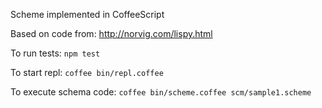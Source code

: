 Scheme implemented in CoffeeScript

Based on code from: http://norvig.com/lispy.html

To run tests: `npm test`

To start repl: `coffee bin/repl.coffee`

To execute schema code: `coffee bin/scheme.coffee scm/sample1.scheme`
